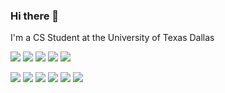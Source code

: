 ### Hi there 👋

I'm a CS Student at the University of Texas Dallas

<img src="http://img.shields.io/badge/-Java-d18d26?style=flat&logo=java&logoColor=FFFFFF"> <img src="https://img.shields.io/badge/-Typescript-4778c3?style=flat&logo=typescript&logoColor=FFFFFF"> <img src="https://img.shields.io/badge/-Javascript-eed718?style=flat&logo=javascript&logoColor=FFFFFF"> <img src="https://img.shields.io/badge/C%23-8566d0?style=flat&logo=C%20Sharp"> <img src="https://img.shields.io/badge/C++-blue.svg?style=flat&logo=c%2B%2B">

<img src="https://img.shields.io/badge/-Spring-8ab951?style=flat&logo=spring&logoColor=343434"> <img src="https://img.shields.io/badge/-React-000000?style=flat&logo=react&logoColor=00c8ff"> <img src="https://img.shields.io/badge/-MySQL-386188?style=flat-square&logo=mysql&logoColor=white"> <img src="https://img.shields.io/badge/Amazon%20AWS-232F3E?style=flat-square&logo=amazon-aws&logoColor=e49b24"> <img src="https://img.shields.io/badge/-HTML-E34F26?style=flat&logo=html5&logoColor=white"> <img src="https://img.shields.io/badge/-CSS-1572B6?style=flat&logo=css3&logoColor=white">



